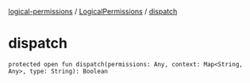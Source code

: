 [logical-permissions](../index.md) / [LogicalPermissions](index.md) / [dispatch](.)

# dispatch

`protected open fun dispatch(permissions: Any, context: Map<String, Any>, type: String): Boolean`